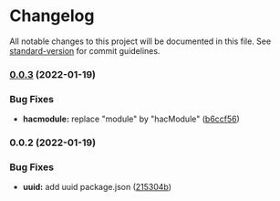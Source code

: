 # Changelog

All notable changes to this project will be documented in this file. See [standard-version](https://github.com/conventional-changelog/standard-version) for commit guidelines.

### [0.0.3](https://github.com/Mintrawa/hive-auth-client/compare/v0.0.2...v0.0.3) (2022-01-19)


### Bug Fixes

* **hacmodule:** replace "module" by "hacModule" ([b6ccf56](https://github.com/Mintrawa/hive-auth-client/commit/b6ccf564832b519dbea5ad359e3cc6f1f44775cd))

### 0.0.2 (2022-01-19)


### Bug Fixes

* **uuid:** add uuid package.json ([215304b](https://github.com/Mintrawa/hive-auth-client/commit/215304b1bfd0664e772eefdd200114e02d935662))
